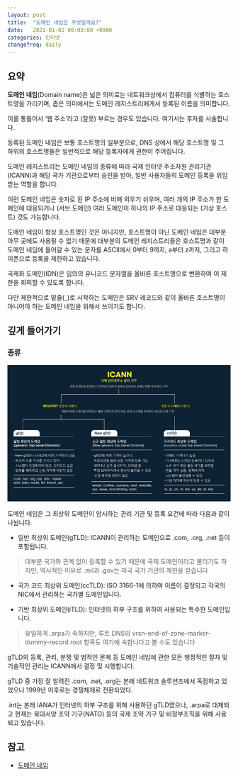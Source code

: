 ```yaml
---
layout: post
title:  "도메인 네임은 무엇일까요?"
date:   2021-01-02 00:03:00 +0900
categories: 인터넷
changefreq: daily
---
```


## 요약

**도메인 네임**(Domain name)은 넓은 의미로는 네트워크상에서 컴퓨터를 식별하는 호스트명을 가리키며, 좁은 의미에서는 도메인 레지스트리에게서 등록된 이름을 의미합니다. 

이를 통틀어서 ‘웹 주소’라고 (잘못) 부르는 경우도 있습니다. 여기서는 후자를 서술합니다.

등록된 도메인 네임은 보통 호스트명의 일부분으로, DNS 상에서 해당 호스트명 및 그 하위의 호스트명들은 일반적으로 해당 등록자에게 권한이 주어집니다. 

도메인 레지스트리는 도메인 네임의 종류에 따라 국제 인터넷 주소자원 관리기관(ICANN)과 해당 국가 기관으로부터 승인을 받아, 일반 사용자들의 도메인 등록을 위임받는 역할을 합니다. 

이런 도메인 네임은 숫자로 된 IP 주소에 비해 외우기 쉬우며, 여러 개의 IP 주소가 한 도메인에 대응되거나 (서브 도메인) 여러 도메인이 하나의 IP 주소로 대응되는 (가상 호스트) 것도 가능합니다.

도메인 네임이 항상 호스트명인 것은 아니지만, 호스트명이 아닌 도메인 네임은 대부분 아무 곳에도 사용될 수 없기 때문에 대부분의 도메인 레지스트리들은 호스트명과 같이 도메인 네임에 들어갈 수 있는 문자를 ASCII에서 0부터 9까지, a부터 z까지, 그리고 하이픈으로 등록을 제한하고 있습니다. 

국제화 도메인(IDN)은 임의의 유니코드 문자열을 올바른 호스트명으로 변환하여 이 제한을 회피할 수 있도록 합니다. 

다만 제한적으로 밑줄(_)로 시작하는 도메인은 SRV 레코드와 같이 올바른 호스트명이 아니어야 하는 도메인 네임을 위해서 쓰이기도 합니다.

## 깊게 들어가기

### 종류

![TLD](../assets/2021-01-01-how-dns-works/TLD.jpg)

도메인 네임은 그 최상위 도메인이 암시하는 관리 기관 및 등록 요건에 따라 다음과 같이 나뉩니다.

* 일반 최상위 도메인(gTLD): ICANN이 관리하는 도메인으로 .com, .org, .net 등이 포함됩니다.  

> 대부분 국가와 관계 없이 등록할 수 있기 때문에 국제 도메인이라고 불리기도 하지만, 역사적인 이유로 .mil과 .gov는 미국 국가 기관의 제한을 받습니다

* 국가 코드 최상위 도메인(ccTLD): ISO 3166-1에 의하여 이름이 결정되고 각국의 NIC에서 관리하는 국가별 도메인입니다.

* 기반 최상위 도메인(iTLD): 인터넷의 하부 구조를 위하여 사용되는 특수한 도메인입니다. 

> 유일하게 .arpa가 속하지만, 루트 DNS의 vrsn-end-of-zone-marker-dummy-record.root 항목도 여기에 속합니다고 볼 수도 있습니다

gTLD의 등록, 관리, 분쟁 및 법적인 문제 등 도메인 네임에 관한 모든 행정적인 절차 및 기술적인 관리는 ICANN에서 결정 및 시행합니다. 

gTLD 중 가장 잘 알려진 .com, .net, .org는 본래 네트워크 솔루션즈에서 독점하고 있었으나 1999년 이후로는 경쟁체제로 전환되었다. 

.int는 본래 IANA가 인터넷의 하부 구조를 위해 사용하던 gTLD였으나, .arpa로 대체되고 현재는 북대서양 조약 기구(NATO) 등의 국제 조약 기구 및 비정부조직을 위해 사용되고 있습니다.

## 참고

* [도메인 네임](https://ko.wikipedia.org/wiki/도메인_네임)